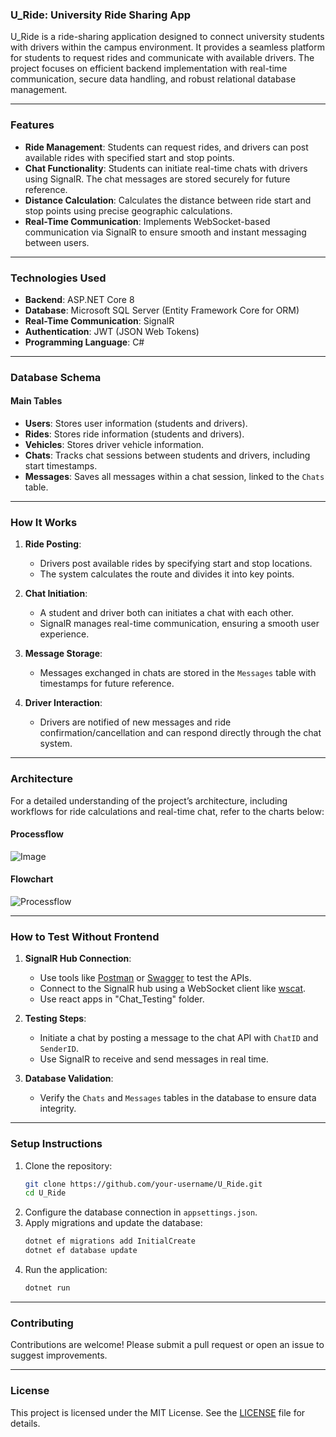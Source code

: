 ### **U_Ride: University Ride Sharing App**  

U_Ride is a ride-sharing application designed to connect university students with drivers within the campus environment. It provides a seamless platform for students to request rides and communicate with available drivers. The project focuses on efficient backend implementation with real-time communication, secure data handling, and robust relational database management.  

---

### **Features**
- **Ride Management**: Students can request rides, and drivers can post available rides with specified start and stop points.  
- **Chat Functionality**: Students can initiate real-time chats with drivers using SignalR. The chat messages are stored securely for future reference.  
- **Distance Calculation**: Calculates the distance between ride start and stop points using precise geographic calculations.  
- **Real-Time Communication**: Implements WebSocket-based communication via SignalR to ensure smooth and instant messaging between users.  

---

### **Technologies Used**
- **Backend**: ASP.NET Core 8  
- **Database**: Microsoft SQL Server (Entity Framework Core for ORM)  
- **Real-Time Communication**: SignalR  
- **Authentication**: JWT (JSON Web Tokens)  
- **Programming Language**: C#  

---

### **Database Schema**
#### **Main Tables**
- **Users**: Stores user information (students and drivers).
- **Rides**: Stores ride information (students and drivers).
- **Vehicles**: Stores driver vehicle information.
- **Chats**: Tracks chat sessions between students and drivers, including start timestamps.  
- **Messages**: Saves all messages within a chat session, linked to the `Chats` table.  

---

### **How It Works**
1. **Ride Posting**:
   - Drivers post available rides by specifying start and stop locations.  
   - The system calculates the route and divides it into key points.  

2. **Chat Initiation**:
   - A student and driver both can initiates a chat with each other.  
   - SignalR manages real-time communication, ensuring a smooth user experience.  

3. **Message Storage**:
   - Messages exchanged in chats are stored in the `Messages` table with timestamps for future reference.  

4. **Driver Interaction**:
   - Drivers are notified of new messages and ride confirmation/cancellation and can respond directly through the chat system.

---

### **Architecture**
For a detailed understanding of the project’s architecture, including workflows for ride calculations and real-time chat, refer to the charts below:

#### **Processflow**
![Image](https://github.com/user-attachments/assets/07663846-3866-492b-b993-a52c6e6aa6a8)

#### **Flowchart**
![Processflow](https://github.com/user-attachments/assets/f215f058-19ae-4be4-9747-830c2b9ffb89)

---

### **How to Test Without Frontend**
1. **SignalR Hub Connection**:
   - Use tools like [Postman](https://www.postman.com/) or [Swagger](https://swagger.io/) to test the APIs.  
   - Connect to the SignalR hub using a WebSocket client like [wscat](https://github.com/websockets/wscat).
   - Use react apps in "Chat_Testing" folder.

2. **Testing Steps**:
   - Initiate a chat by posting a message to the chat API with `ChatID` and `SenderID`.  
   - Use SignalR to receive and send messages in real time.  

3. **Database Validation**:
   - Verify the `Chats` and `Messages` tables in the database to ensure data integrity.

---

### **Setup Instructions**
1. Clone the repository:
   ```bash
   git clone https://github.com/your-username/U_Ride.git
   cd U_Ride
   ```
2. Configure the database connection in `appsettings.json`.
3. Apply migrations and update the database:
   ```bash
   dotnet ef migrations add InitialCreate
   dotnet ef database update
   ```
4. Run the application:
   ```bash
   dotnet run
   ```

---

### **Contributing**
Contributions are welcome! Please submit a pull request or open an issue to suggest improvements.  

---

### **License**
This project is licensed under the MIT License. See the [LICENSE](LICENSE) file for details.  
